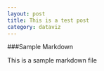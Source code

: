 ```yaml
---
layout: post
title: This is a test post
category: dataviz
---
```



###Sample Markdown

This is a sample markdown file